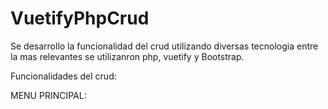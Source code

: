 # VuetifyPhpCrud

Se desarrollo la funcionalidad del crud utilizando diversas tecnologia entre la mas relevantes se utilizanron php, vuetify y Bootstrap.

Funcionalidades del crud:
 
 MENU PRINCIPAL:
 
 
